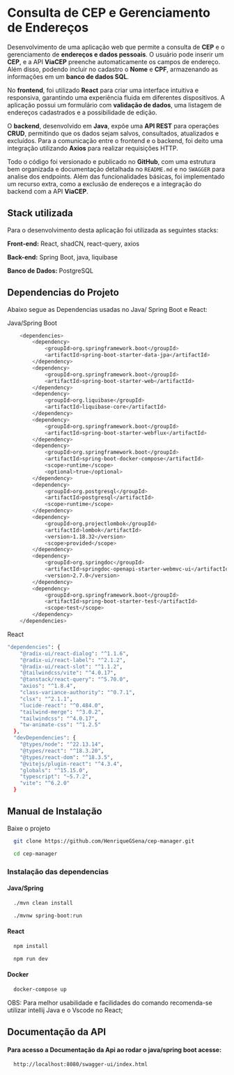 
# Consulta de CEP e Gerenciamento de Endereços

Desenvolvimento de uma aplicação web que permite a consulta de **CEP** e o gerenciamento de **endereços e dados pessoais**. O usuário pode inserir um **CEP**, e a API **ViaCEP** preenche automaticamente os campos de endereço. Além disso, podendo incluir no cadastro o **Nome** e **CPF**, armazenando as informações em um **banco de dados SQL**.  

No **frontend**, foi utilizado **React** para criar uma interface intuitiva e responsiva, garantindo uma experiência fluida em diferentes dispositivos. A aplicação possui um formulário com **validação de dados**, uma listagem de endereços cadastrados e a possibilidade de edição.  

O **backend**, desenvolvido em **Java**, expõe uma **API REST** para operações **CRUD**, permitindo que os dados sejam salvos, consultados, atualizados e excluídos. Para a comunicação entre o frontend e o backend, foi deito uma integração utilizando **Axios** para realizar requisições HTTP.  

Todo o código foi versionado e publicado no **GitHub**, com uma estrutura bem organizada e documentação detalhada no `README.md` e no `SWAGGER` para analise dos endpoints. Além das funcionalidades básicas, foi implementado um recurso extra, como a exclusão de endereços e a integração do backend com a API **ViaCEP**.


## Stack utilizada

Para o desenvolvimento desta aplicação foi utilizada as seguintes stacks:

**Front-end:** React, shadCN, react-query, axios

**Back-end:** Spring Boot, java, liquibase

**Banco de Dados:** PostgreSQL


## Dependencias do Projeto

Abaixo segue as Dependencias usadas no Java/ Spring Boot e React:

Java/Spring Boot
```bash
  	<dependencies>
		<dependency>
			<groupId>org.springframework.boot</groupId>
			<artifactId>spring-boot-starter-data-jpa</artifactId>
		</dependency>
		<dependency>
			<groupId>org.springframework.boot</groupId>
			<artifactId>spring-boot-starter-web</artifactId>
		</dependency>
		<dependency>
			<groupId>org.liquibase</groupId>
			<artifactId>liquibase-core</artifactId>
		</dependency>
		<dependency>
			<groupId>org.springframework.boot</groupId>
			<artifactId>spring-boot-starter-webflux</artifactId>
		</dependency>
		<dependency>
			<groupId>org.springframework.boot</groupId>
			<artifactId>spring-boot-docker-compose</artifactId>
			<scope>runtime</scope>
			<optional>true</optional>
		</dependency>
		<dependency>
			<groupId>org.postgresql</groupId>
			<artifactId>postgresql</artifactId>
			<scope>runtime</scope>
		</dependency>
		<dependency>
			<groupId>org.projectlombok</groupId>
			<artifactId>lombok</artifactId>
			<version>1.18.32</version>
			<scope>provided</scope>
		</dependency>
		<dependency>
			<groupId>org.springdoc</groupId>
			<artifactId>springdoc-openapi-starter-webmvc-ui</artifactId>
			<version>2.7.0</version>
		</dependency>
		<dependency>
			<groupId>org.springframework.boot</groupId>
			<artifactId>spring-boot-starter-test</artifactId>
			<scope>test</scope>
		</dependency>
	</dependencies>
```
React
```bash
"dependencies": {
    "@radix-ui/react-dialog": "^1.1.6",
    "@radix-ui/react-label": "^2.1.2",
    "@radix-ui/react-slot": "^1.1.2",
    "@tailwindcss/vite": "^4.0.17",
    "@tanstack/react-query": "^5.70.0",
    "axios": "^1.8.4",
    "class-variance-authority": "^0.7.1",
    "clsx": "^2.1.1",
    "lucide-react": "^0.484.0",
    "tailwind-merge": "^3.0.2",
    "tailwindcss": "^4.0.17",
    "tw-animate-css": "^1.2.5"
  },
  "devDependencies": {
    "@types/node": "^22.13.14",
    "@types/react": "^18.3.20",
    "@types/react-dom": "^18.3.5",
    "@vitejs/plugin-react": "^4.3.4",
    "globals": "^15.15.0",
    "typescript": "~5.7.2",
    "vite": "^6.2.0"
  }
```


## Manual de Instalação


Baixe o projeto
```bash
  git clone https://github.com/HenriqueGSena/cep-manager.git

  cd cep-manager
```
### Instalação das dependencias

#### Java/Spring
```bash
  ./mvn clean install

  ./mvnw spring-boot:run
```
#### React
```bash
  npm install

  npm run dev
```

#### Docker
```bash
  docker-compose up
```

OBS: Para melhor usabilidade e facilidades do comando recomenda-se utilizar intellij Java e o Vscode no React;
## Documentação da API

#### Para acesso a Documentação da Api ao rodar o java/spring boot acesse:

```http
  http://localhost:8080/swagger-ui/index.html
```


